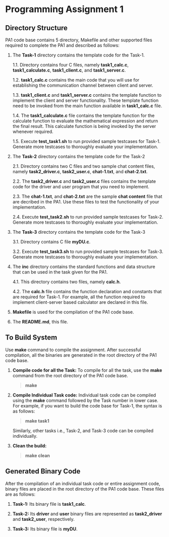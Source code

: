 # Programming Assignment 1

## Directory Structure
PA1 code base contains 5 directory, Makefile and other supported files required to complete the PA1 and described as follows:

1. The **Task-1** directory contains the template code for the Task-1.

    1.1. Directory contains four C files, namely **task1_calc.c**, **task1_calculate.c**, **task1_client.c**, and **task1_server.c**.

    1.2. **task1_calc.c** contains the main code that you will use for establishing the communication channel between client and server.

    1.3. **task1_client.c** and **task1_server.c** contains the template function to implement the client and server functionality. These template function need to be invoked from the main function available in  **task1_calc.c** file.

    1.4. The **task1_calculate.c** file contains the template function for the calculate function to evaluate the mathematical expression and return the final result. This calculate function is being invoked by the server whenever required.

    1.5. Execute **test\_task1.sh** to run provided sample testcases for Task-1. Generate more testcases to thoroughly evaluate your implementation.


2. The **Task-2** directory contains the template code for the Task-2

    2.1. Directory contains two C files and two sample chat content files, namely **task2_driver.c**, **task2_user.c**, **chat-1.txt**, and **chat-2.txt**.

    2.2. The **task2_driver.c** and **task2_user.c** files contains the template code for the driver and user program that you need to implement.

    2.3. The **chat-1.txt**, and **chat-2.txt** are the sample **chat content** file that are decribed in the PA1. Use these files to test the functionality of your implementation.
    
    2.4. Execute **test\_task2.sh** to run provided sample testcases for Task-2. Generate more testcases to thoroughly evaluate your implementation.
    

3. The **Task-3** directory contains the template code for the Task-3

    3.1. Directory contains C file **myDU.c**.
    
    3.2. Execute **test\_task3.sh** to run provided sample testcases for Task-3. Generate more testcases to thoroughly evaluate your implementation.


4. The **inc** directory contains the standard functions and data structure that can be used in the task given for the PA1.

    4.1. This directory contains two files, namely **calc.h**.

    4.2. The **calc.h** file contains the function declaration and constants that are required for Task-1. For example, all the function required to implement client-server based calculator are declared in this file.


6. **Makefile** is used for the compilation of the PA1 code base.

7. The **README.md**, this file.


## To Build System
Use **make** command to compile the assignment. After successful compilation, all the binaries are generated in the root directory of the PA1 code base.

1. **Compile code for all the Task:** To compile for all the task, use the **make** command from the root directory of the PA1 code base.
    > **make**

2. **Compile Individual Task code:** Individual task code can be compiled using the **make** command followed by the Task number in lower case. For example, if you want to build the code base for Task-1, the syntax is as follows:
    > **make task1**

    Similarly, other tasks i.e., Task-2, and Task-3 code can be compiled individually.

3. **Clean the build:**
    > **make clean**

## Generated Binary Code
After the compilation of an individual task code or entire assignment code, binary files are placed in the root directory of the PA1 code base. These files are as follows:

1. **Task-1:** Its binary file is **task1_calc**.

2. **Task-2:** Its **driver** and **user** binary files are represented as **task2_driver** and **task2_user**, respectively.

3. **Task-3:** Its binary file is **myDU**.

